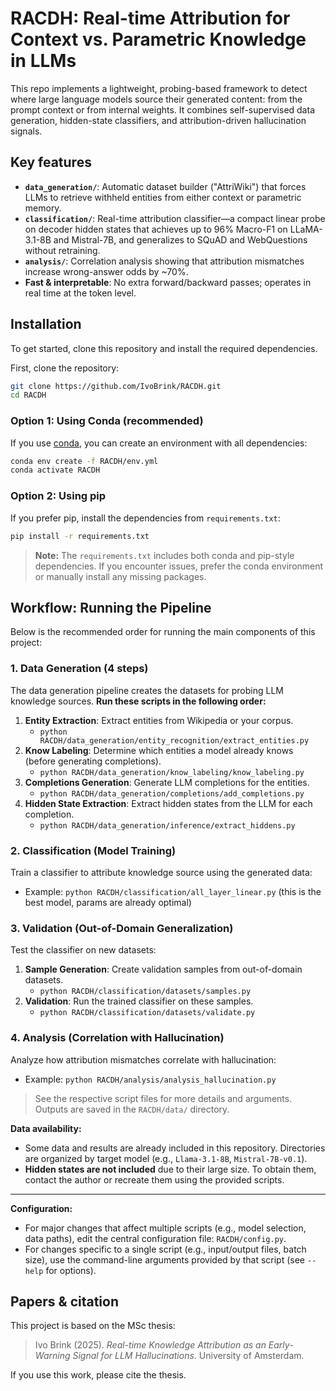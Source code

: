 # RACDH: Real-time Attribution for Context vs. Parametric Knowledge in LLMs

This repo implements a lightweight, probing-based framework to detect where large language models source their generated content: from the prompt context or from internal weights. It combines self-supervised data generation, hidden-state classifiers, and attribution-driven hallucination signals.

## Key features

* **`data_generation/`**: Automatic dataset builder ("AttriWiki") that forces LLMs to retrieve withheld entities from either context or parametric memory.
* **`classification/`**: Real-time attribution classifier—a compact linear probe on decoder hidden states that achieves up to 96% Macro-F1 on LLaMA-3.1-8B and Mistral-7B, and generalizes to SQuAD and WebQuestions without retraining.
* **`analysis/`**: Correlation analysis showing that attribution mismatches increase wrong-answer odds by ~70%.
* **Fast & interpretable**: No extra forward/backward passes; operates in real time at the token level.

## Installation
To get started, clone this repository and install the required dependencies.

First, clone the repository:

```bash
git clone https://github.com/IvoBrink/RACDH.git
cd RACDH
```

### Option 1: Using Conda (recommended)
If you use [conda](https://docs.conda.io/), you can create an environment with all dependencies:

```bash
conda env create -f RACDH/env.yml
conda activate RACDH
```

### Option 2: Using pip
If you prefer pip, install the dependencies from `requirements.txt`:

```bash
pip install -r requirements.txt
```

> **Note:** The `requirements.txt` includes both conda and pip-style dependencies. If you encounter issues, prefer the conda environment or manually install any missing packages.

## Workflow: Running the Pipeline

Below is the recommended order for running the main components of this project:

### 1. Data Generation (4 steps)
The data generation pipeline creates the datasets for probing LLM knowledge sources. **Run these scripts in the following order:**

1. **Entity Extraction**: Extract entities from Wikipedia or your corpus.
   - `python RACDH/data_generation/entity_recognition/extract_entities.py`
2. **Know Labeling**: Determine which entities a model already knows (before generating completions).
   - `python RACDH/data_generation/know_labeling/know_labeling.py`
3. **Completions Generation**: Generate LLM completions for the entities.
   - `python RACDH/data_generation/completions/add_completions.py`
4. **Hidden State Extraction**: Extract hidden states from the LLM for each completion.
   - `python RACDH/data_generation/inference/extract_hiddens.py`

### 2. Classification (Model Training)
Train a classifier to attribute knowledge source using the generated data:
- Example: `python RACDH/classification/all_layer_linear.py` (this is the best model, params are already optimal)

### 3. Validation (Out-of-Domain Generalization)
Test the classifier on new datasets:
1. **Sample Generation**: Create validation samples from out-of-domain datasets.
   - `python RACDH/classification/datasets/samples.py`
2. **Validation**: Run the trained classifier on these samples.
   - `python RACDH/classification/datasets/validate.py`

### 4. Analysis (Correlation with Hallucination)
Analyze how attribution mismatches correlate with hallucination:
- Example: `python RACDH/analysis/analysis_hallucination.py`

> See the respective script files for more details and arguments. Outputs are saved in the `RACDH/data/` directory.

**Data availability:**
- Some data and results are already included in this repository. Directories are organized by target model (e.g., `Llama-3.1-8B`, `Mistral-7B-v0.1`).
- **Hidden states are not included** due to their large size. To obtain them, contact the author or recreate them using the provided scripts.

---

**Configuration:**
- For major changes that affect multiple scripts (e.g., model selection, data paths), edit the central configuration file: `RACDH/config.py`.
- For changes specific to a single script (e.g., input/output files, batch size), use the command-line arguments provided by that script (see `--help` for options).

## Papers & citation

This project is based on the MSc thesis:

> Ivo Brink (2025). *Real-time Knowledge Attribution as an Early-Warning Signal for LLM Hallucinations*. University of Amsterdam.

If you use this work, please cite the thesis.
